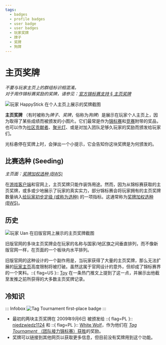 ```yaml
---
tags:
  - badges
  - profile badges
  - user badge
  - user badges
  - 玩家奖牌
  - 牌子
  - 奖牌
  - 狗牌
---
```


# 主页奖牌

*不要与玩家主页上的群组标识相混淆。*\
*对于用作锦标赛奖励的奖牌，请参见：[官方锦标赛支持 § 主页奖牌](/wiki/Tournaments/Official_support#主页奖牌-(badge))*

![玩家 HappyStick 在个人主页上展示的奖牌截图](img/HappyStick.png "在官网上，主页奖牌显示在头像和用户名下面")

**主页奖牌** （有时被称为*牌子*、*奖牌*，俗称为*狗牌*）是展示在玩家个人主页上，因为取得了某些成绩而被颁发的小图片。它们最常是作为[锦标赛](/wiki/Tournaments)和[竞赛](/wiki/Contests)附带的奖品，也可以作为[社区贡献者](/wiki/People/Community_Contributors)、[聚光灯](/wiki/Beatmap_Spotlights#段位奖励)、或是对加入团队足够久玩家的奖励而颁发给玩家们。

光标悬停在奖牌上时，会弹出一个小提示，它会告知你这块奖牌是为何颁发的。

## 比赛选种 (Seeding)

*主页面：[奖牌加权选种 (BWS)](/wiki/Tournaments/Badge-weighted_seeding)*

在[游戏客户端](/wiki/Client)和官网上，主页奖牌只能作装饰用途。然而，因为从锦标赛获取的主页奖牌，或多或少地展示了玩家的真实实力，部分锦标赛会将玩家拥有的主页奖牌数量纳入[给玩家初步定级 (或称为选种)](https://en.wikipedia.org/wiki/Seed_(sports)) 的一项指标。这通常称为[奖牌加权选种 (BWS)](/wiki/Tournaments/Badge-weighted_seeding)。

## 历史

![玩家 Uan 在旧版官网上展示的主页奖牌截图](img/Uan.png "在旧版官网上，主页奖牌堆叠在头像和用户名下面")

旧版官网的多块主页奖牌会在玩家的名称与国家/地区旗之间垂直排列，而不像新版官网一样，在页面的一个板块内水平排列。

旧版官网的这种设计的一个副作用是，当玩家获得了大量的主页奖牌，那么无法扩展的[玩家主页](/wiki/osu!supporter#可编辑的个人资料区块)高度限制将被打破。虽然这属于官网设计的意外，但却成了锦标赛界的一个笑料。::{ flag=US }:: [Toy](https://osu.ppy.sh/users/2757689) 在一条热门推文上提到了这一点，并展示出他截至发推之前所获得的大多数主页奖牌记录。

## 冷知识

::: Infobox
![](https://assets.ppy.sh/profile-badges/tagwinner.png "Tag Tournament first-place badge")
:::

- 最初的两块主页奖牌在 2009年9月6日 被颁发给 ::{ flag=PL }:: [niedzwiedz1124](https://osu.ppy.sh/users/9610) 和 ::{ flag=PL }:: [White Wolf](https://osu.ppy.sh/users/39828)，作为他们在 [*Tag Tournament* （团队接力锦标赛）获胜](https://osu.ppy.sh/community/forums/topics/17169)的奖励。
- 奖牌可以链接到其他网页以获取更多信息，但目前没有奖牌用到这个功能。
